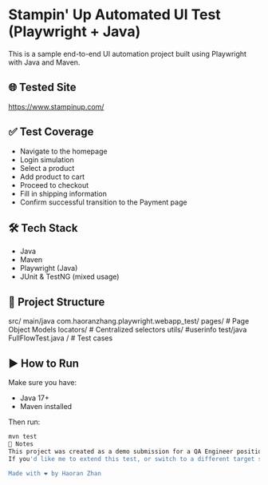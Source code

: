 # Stampin' Up Automated UI Test (Playwright + Java)

This is a sample end-to-end UI automation project built using Playwright with Java and Maven.

## 🌐 Tested Site
https://www.stampinup.com/

## ✅ Test Coverage

- Navigate to the homepage  
- Login simulation  
- Select a product  
- Add product to cart  
- Proceed to checkout  
- Fill in shipping information  
- Confirm successful transition to the Payment page

## 🛠 Tech Stack

- Java 
- Maven  
- Playwright (Java)  
- JUnit & TestNG (mixed usage)  

## 📂 Project Structure

src/ 
main/java 
	com.haoranzhang.playwright.webapp_test/ 
	pages/ # Page Object Models 
	locators/ # Centralized selectors 
	utils/ #userinfo 
test/java 
	FullFlowTest.java / # Test cases

## ▶️ How to Run

Make sure you have:
- Java 17+
- Maven installed

Then run:

```bash
mvn test
📌 Notes
This project was created as a demo submission for a QA Engineer position.
If you'd like me to extend this test, or switch to a different target site, feel free to let me know.

Made with ❤️ by Haoran Zhan